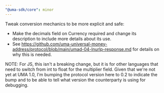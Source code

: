 ```yaml
---
"@uma-sdk/core": minor
---
```


Tweak conversion mechanics to be more explicit and safe:
  - Make the decimals field on Currency required and change its description to include more details about its use.
  - See https://github.com/uma-universal-money-address/protocol/blob/main/umad-04-lnurlp-response.md for details on why this is needed.

NOTE: For JS, this isn't a breaking change, but it is for other languages that need to switch from int to float for the multiplier field. Given that we're not yet at UMA 1.0, I'm bumping the protocol version here to 0.2 to indicate the bump and to be able to tell what version the counterparty is using for debugging.
